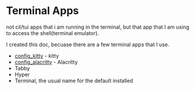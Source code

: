 # Terminal Apps
not cil/tui apps that i am running in the terminal, but that app that I am using to access the shell(terminal emulator).

I created this doc, becuase there are a few terminal apps that I use.

- [config_kitty](../rootDOCS/config_kitty.md) - kitty
- [config_alacritty](../rootDOCS/config_alacritty.md) - Alacritty
- Tabby
- Hyper
- Terminal, the usual name for the default installed